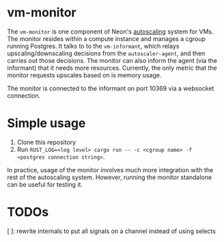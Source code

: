 # vm-monitor

The `vm-monitor` is one component of Neon's [autoscaling] system for VMs. The
monitor resides within a compute instance and manages a cgroup running Postgres.
It talks to to the `vm-informant`, which relays upscaling/downscaling decisions
from the `autoscaler-agent`, and then carries out those decisions. The monitor
can also inform the agent (via the informant) that it needs more resources.
Currently, the only metric that the monitor requests upscales based on is memory
usage.

The monitor is connected to the informant on port 10369 via a websocket connection.

# Simple usage
1. Clone this repository
2. Run `RUST_LOG=<log level> cargo run -- -c <cgroup name> -f <postgres connection string>`.

In practice, usage of the monitor involves much more integration with the rest of the
autoscaling system. However, running the monitor standalone can be useful for testing
it.

# TODOs
[ ]: rewrite internals to put all signals on a channel instead of using selects

[autoscaling]: https://github.com/neondatabase/autoscaling
